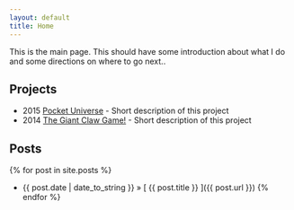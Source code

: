 ```yaml
---
layout: default
title: Home
---
```


This is the main page. This should have some introduction about what I do and some directions on where to go next..


## Projects

 - 2015 [Pocket Universe](/projects/pocketuniverse/) - Short description of this project
 - 2014 [The Giant Claw Game!](/projects/thegiantclawgame.html) - Short description of this project

## Posts

{% for post in site.posts %}
  * {{ post.date | date_to_string }} &raquo; [ {{ post.title }} ]({{ post.url }})
{% endfor %}


